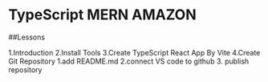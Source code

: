 # TypeScript MERN AMAZON

##Lessons

1.Introduction
2.Install Tools
3.Create TypeScript React App By Vite
4.Create Git Repository
1.add README.md
2.connect VS code to github 3. publish repository
